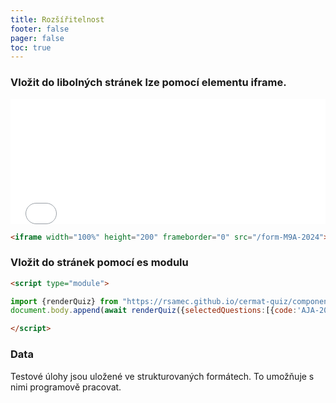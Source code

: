 ```yaml
---
title: Rozšířitelnost
footer: false
pager: false
toc: true
---
```


### Vložit do libolných stránek lze pomocí elementu iframe.

<iframe width="100%" height="200" frameborder="0" src="/form-M9A-2024"></iframe>

```html run=false
<iframe width="100%" height="200" frameborder="0" src="/form-M9A-2024"></iframe>
```

### Vložit do stránek pomocí es modulu

```html run=false
<script type="module">

import {renderQuiz} from "https://rsamec.github.io/cermat-quiz/components/quiz.js";
document.body.append(await renderQuiz({selectedQuestions:[{code:'AJA-2024', id:1}]}));

</script>
```
<script type="module">

import {renderQuiz} from "https://rsamec.github.io/cermat-quiz/components/quiz.js";
document.body.append(await renderQuiz({selectedQuestions:[{code:'AJA-2024', id:1}]}));

</script>

### Data

Testové úlohy jsou uložené ve strukturovaných formátech. To umožňuje s nimi programově pracovat.






